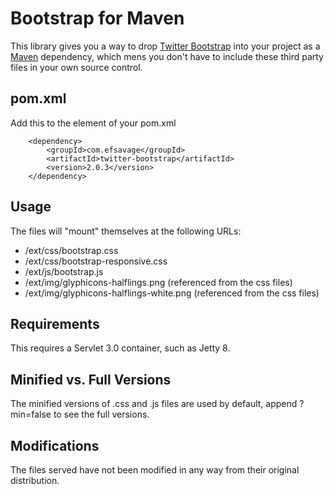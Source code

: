 Bootstrap for Maven
=============

This library gives you a way to drop [Twitter Bootstrap](http://twitter.github.com/bootstrap) into your project as a [Maven](maven.apache.org) dependency, which mens you don't have to include these third party files in your own source control.

pom.xml
-------

Add this to the <dependencies> element of your pom.xml

		<dependency>
			<groupId>com.efsavage</groupId>
			<artifactId>twitter-bootstrap</artifactId>
			<version>2.0.3</version>
		</dependency>

Usage
-------
The files will "mount" themselves at the following URLs:

* /ext/css/bootstrap.css
* /ext/css/bootstrap-responsive.css
* /ext/js/bootstrap.js
* /ext/img/glyphicons-halflings.png (referenced from the css files)
* /ext/img/glyphicons-halflings-white.png (referenced from the css files)

Requirements
-------

This requires a Servlet 3.0 container, such as Jetty 8.

Minified vs. Full Versions
-------

The minified versions of .css and .js files are used by default, append ?min=false to see the full versions.

Modifications
-------

The files served have not been modified in any way from their original distribution.